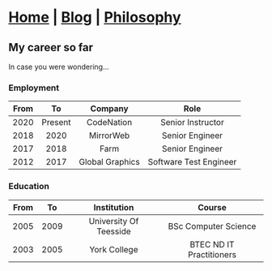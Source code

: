 # [Home](index.md) | [Blog](blog.md) | [Philosophy](philosophy.md)

## My career so far

In case you were wondering...

### Employment

| From  | To      | Company         | Role                   |
| :---: | :-----: | :-------------: | :--------------------: |
| 2020  | Present | CodeNation      | Senior Instructor      |
| 2018  | 2020    | MirrorWeb       | Senior Engineer        |
| 2017  | 2018    | Farm            | Senior Engineer        |
| 2012  | 2017    | Global Graphics | Software Test Engineer |


### Education

| From  | To      | Institution            | Course                   |
| :---: | :-----: | :--------------------: | :----------------------: |
| 2005  | 2009    | University Of Teesside | BSc Computer Science     |
| 2003  | 2005    | York College           | BTEC ND IT Practitioners |
